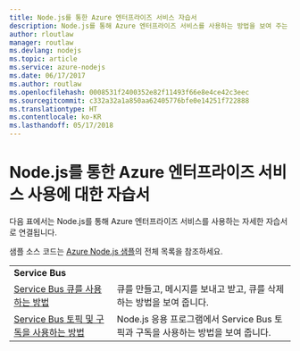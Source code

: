 ```yaml
---
title: Node.js를 통한 Azure 엔터프라이즈 서비스 자습서
description: Node.js를 통해 Azure 엔터프라이즈 서비스를 사용하는 방법을 보여 주는 자습서입니다.
author: rloutlaw
manager: routlaw
ms.devlang: nodejs
ms.topic: article
ms.service: azure-nodejs
ms.date: 06/17/2017
ms.author: routlaw
ms.openlocfilehash: 0008531f2400352e82f11493f66e8e4ce42c3eec
ms.sourcegitcommit: c332a32a1a850aa62405776bfe0e14251f722888
ms.translationtype: HT
ms.contentlocale: ko-KR
ms.lasthandoff: 05/17/2018
---
```

# <a name="tutorials-for-using-azure-enterprise-services-with-nodejs"></a>Node.js를 통한 Azure 엔터프라이즈 서비스 사용에 대한 자습서

다음 표에서는 Node.js를 통해 Azure 엔터프라이즈 서비스를 사용하는 자세한 자습서로 연결됩니다.

샘플 소스 코드는 [Azure Node.js 샘플](https://azure.microsoft.com/resources/samples/?term=nodejs)의 전체 목록을 참조하세요.

| | |
|---|---|
| **Service Bus** ||
| [Service Bus 큐를 사용하는 방법](http://docs.microsoft.com/azure/service-bus-messaging/service-bus-nodejs-how-to-use-queues?toc=/azure/node/toc.json&bc=/azure/node/toc.json) | 큐를 만들고, 메시지를 보내고 받고, 큐를 삭제하는 방법을 보여 줍니다. |
| [Service Bus 토픽 및 구독을 사용하는 방법](http://docs.microsoft.com/azure/service-bus-messaging/service-bus-nodejs-how-to-use-topics-subscriptions?toc=/azure/node/toc.json&bc=/azure/node/toc.json) | Node.js 응용 프로그램에서 Service Bus 토픽과 구독을 사용하는 방법을 보여 줍니다. |
